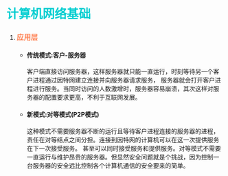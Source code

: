 <!DOCTYPE html>
<html>
	</head>
	<body>
		<h1 style="color: darkturquoise;">计算机网络基础</h1>
		<ol>
			<li><h3 style="color: coral;">应用层</h3></li>
      <ul>
      <li><h4>传统模式:客户-服务器</h4></li>
      <p>客户端直接访问服务器，这样服务器就只能一直运行，时刻等待另一个客户进程通过因特网建立连接并向服务器请求服务，
      服务器就会打开客户进程进行服务。当同时访问的人数激增时，服务器容易崩溃，其次这样对服务器的配置要求更高，不利于互联网发展。</p>
      <li><h4>新模式:对等模式(P2P模式)</h4></li>
      <p>这种模式不需要服务器不断的运行且等待客户进程连接的服务器的进程，责任在对等结点之间分担。连接到因特网的计算机可以在这一次提供服务在下一次接受服务。
      甚至可以同时接受服务和提供服务。对等模式不需要一直运行与维护昂贵的服务器。但显然安全问题就是个挑战，因为控制一台服务器的安全远比控制各个计算机通信的安全要来的简单。</p>
      <ul/>
		</ol>
	</body>
</html>
